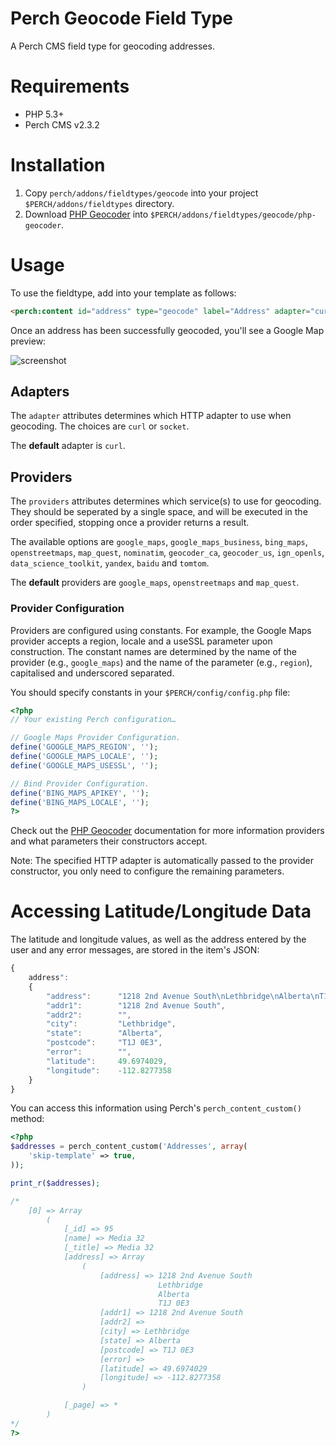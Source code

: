 Perch Geocode Field Type
========================

A Perch CMS field type for geocoding addresses.

# Requirements

* PHP 5.3+
* Perch CMS v2.3.2

# Installation

1. Copy `perch/addons/fieldtypes/geocode` into your project `$PERCH/addons/fieldtypes` directory.
2. Download [PHP Geocoder](https://github.com/geocoder-php) into `$PERCH/addons/fieldtypes/geocode/php-geocoder`.

# Usage

To use the fieldtype, add into your template as follows:

```html
<perch:content id="address" type="geocode" label="Address" adapter="curl" providers="google_maps openstreetmaps map_quest" required="true" />
```

Once an address has been successfully geocoded, you'll see a Google Map preview:

![screenshot](https://github.com/ziadoz/perch-fieldtype-geocode/blob/master/screenshot.png?raw=true "Google Map Preview")

## Adapters

The `adapter` attributes determines which HTTP adapter to use when geocoding. The choices are `curl` or `socket`.

The **default** adapter is `curl`.

## Providers

The `providers` attributes determines which service(s) to use for geocoding. They should be seperated by a single space, and will be executed in the order specified, stopping once a provider returns a result.

The available options are `google_maps`, `google_maps_business`, `bing_maps`, `openstreetmaps`, `map_quest`, `nominatim`, `geocoder_ca`, `geocoder_us`, `ign_openls`, `data_science_toolkit`, `yandex`, `baidu` and `tomtom`.

The **default** providers are `google_maps`, `openstreetmaps` and `map_quest`.

### Provider Configuration

Providers are configured using constants. For example, the Google Maps provider accepts a region, locale and a useSSL parameter upon construction. The constant names are determined by the name of the provider (e.g., `google_maps`) and the name of the parameter (e.g., `region`), capitalised and underscored separated.

You should specify constants in your `$PERCH/config/config.php` file:

```php
<?php
// Your existing Perch configuration…

// Google Maps Provider Configuration.
define('GOOGLE_MAPS_REGION', '');
define('GOOGLE_MAPS_LOCALE', '');
define('GOOGLE_MAPS_USESSL', '');

// Bind Provider Configuration.
define('BING_MAPS_APIKEY', '');
define('BING_MAPS_LOCALE', '');
?>
```

Check out the [PHP Geocoder](https://github.com/geocoder-php) documentation for more information providers and what parameters their constructors accept.

Note: The specified HTTP adapter is automatically passed to the provider constructor, you only need to configure the remaining parameters.

# Accessing Latitude/Longitude Data

The latitude and longitude values, as well as the address entered by the user and any error messages, are stored in the item's JSON:

```js
{
    address":
    {
        "address":      "1218 2nd Avenue South\nLethbridge\nAlberta\nT1J 0E3",
        "addr1":        "1218 2nd Avenue South",
        "addr2":        "",
        "city":         "Lethbridge",
        "state":        "Alberta",
        "postcode":     "T1J 0E3",
        "error":        "",
        "latitude":     49.6974029,
        "longitude":    -112.8277358
    }
}
```

You can access this information using Perch's `perch_content_custom()` method:

```php
<?php
$addresses = perch_content_custom('Addresses', array(
	'skip-template' => true,
));

print_r($addresses);

/*
    [0] => Array
        (
            [_id] => 95
            [name] => Media 32
            [_title] => Media 32
            [address] => Array
                (
                    [address] => 1218 2nd Avenue South
                                 Lethbridge
                                 Alberta
                                 T1J 0E3
                    [addr1] => 1218 2nd Avenue South
                    [addr2] =>
                    [city] => Lethbridge
                    [state] => Alberta
                    [postcode] => T1J 0E3
                    [error] =>
                    [latitude] => 49.6974029
                    [longitude] => -112.8277358
                )

            [_page] => *
        )
*/
?>
```